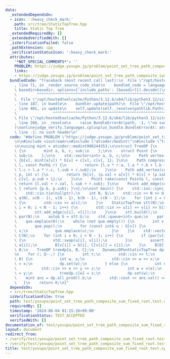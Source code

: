 ```yaml
---
data:
  _extendedDependsOn:
  - icon: ':heavy_check_mark:'
    path: src/tree/StaticTopTree.hpp
    title: Static Top Tree
  _extendedRequiredBy: []
  _extendedVerifiedWith: []
  _isVerificationFailed: false
  _pathExtension: cpp
  _verificationStatusIcon: ':heavy_check_mark:'
  attributes:
    '*NOT_SPECIAL_COMMENTS*': ''
    PROBLEM: https://judge.yosupo.jp/problem/point_set_tree_path_composite_sum_fixed_root
    links:
    - https://judge.yosupo.jp/problem/point_set_tree_path_composite_sum_fixed_root
  bundledCode: "Traceback (most recent call last):\n  File \"/opt/hostedtoolcache/Python/3.12.6/x64/lib/python3.12/site-packages/onlinejudge_verify/documentation/build.py\"\
    , line 71, in _render_source_code_stat\n    bundled_code = language.bundle(stat.path,\
    \ basedir=basedir, options={'include_paths': [basedir]}).decode()\n          \
    \         ^^^^^^^^^^^^^^^^^^^^^^^^^^^^^^^^^^^^^^^^^^^^^^^^^^^^^^^^^^^^^^^^^^^^^^^^^^^^^^^^^\n\
    \  File \"/opt/hostedtoolcache/Python/3.12.6/x64/lib/python3.12/site-packages/onlinejudge_verify/languages/cplusplus.py\"\
    , line 187, in bundle\n    bundler.update(path)\n  File \"/opt/hostedtoolcache/Python/3.12.6/x64/lib/python3.12/site-packages/onlinejudge_verify/languages/cplusplus_bundle.py\"\
    , line 401, in update\n    self.update(self._resolve(pathlib.Path(included), included_from=path))\n\
    \                ^^^^^^^^^^^^^^^^^^^^^^^^^^^^^^^^^^^^^^^^^^^^^^^^^^^^^^^^^\n \
    \ File \"/opt/hostedtoolcache/Python/3.12.6/x64/lib/python3.12/site-packages/onlinejudge_verify/languages/cplusplus_bundle.py\"\
    , line 260, in _resolve\n    raise BundleErrorAt(path, -1, \"no such header\"\
    )\nonlinejudge_verify.languages.cplusplus_bundle.BundleErrorAt: atcoder/modint:\
    \ line -1: no such header\n"
  code: "#define PROBLEM \"https://judge.yosupo.jp/problem/point_set_tree_path_composite_sum_fixed_root\"\
    \n\n#include <iostream>\n#include \"atcoder/modint\"\n#include \"tree/StaticTopTree.hpp\"\
    \n\nusing mint = atcoder::modint998244353;\n\nstruct TreeDP {\n    struct Path\
    \ {\n        mint a, b, c, sub;\n    };\n\n    struct Point {\n        mint val,\
    \ sub;\n    };\n\n    std::vector<int> a, b, c;\n\n    Path vertex(int v) { return\
    \ {b[v], mint(a[v]) * b[v] + c[v], c[v], 1}; }\n\n    Path compress(const Path&\
    \ l, const Path& r) {\n        return {l.a * r.a, l.a * r.b + l.b + l.c * r.sub,\
    \ l.c + l.a * r.c, l.sub + r.sub};\n    }\n\n    Path add_vertex(const Point&\
    \ p, int v) {\n        return {b[v], (p.val + a[v]) * b[v] + (p.sub + 1) * c[v],\
    \ c[v], p.sub + 1};\n    }\n\n    Point rake(const Point& l, const Point& r) {\
    \ return {l.val + r.val, l.sub + r.sub}; }\n\n    Point add_edge(const Path& p)\
    \ { return {p.b, p.sub}; }\n};\n\nint main() {\n    std::ios::sync_with_stdio(false);\n\
    \    std::cin.tie(nullptr);\n    int N, Q;\n    std::cin >> N >> Q;\n    std::vector<int>\
    \ a(N), u(N - 1), v(N - 1), b(N - 1), c(N - 1);\n    for (int i = 0; i < N; i++)\
    \ {\n        std::cin >> a[i];\n    }\n    StaticTopTree stt(N);\n    for (int\
    \ i = 0; i < N - 1; i++) {\n        std::cin >> u[i] >> v[i] >> b[i] >> c[i];\n\
    \        stt.add_edge(u[i], v[i]);\n    }\n\n    stt.build();\n    std::vector<int>\
    \ par(N);\n    auto& G = stt.G;\n    std::queue<int> que;\n    par[0] = -1;\n\
    \    que.emplace(0);\n    while (not que.empty()) {\n        int v = que.front();\n\
    \        que.pop();\n        for (const int& u : G[v]) {\n            par[u] =\
    \ v;\n            que.emplace(u);\n        }\n    }\n    std::vector<int> B(N),\
    \ C(N);\n    for (int i = 0; i < N - 1; i++) {\n        if (par[v[i]] != u[i])\
    \ {\n            std::swap(u[i], v[i]);\n        }\n        assert(par[v[i]] ==\
    \ u[i]);\n        B[v[i]] = b[i], C[v[i]] = c[i];\n    }\n    B[0] = 1, C[0] =\
    \ 0;\n    TreeDP treedp{a, B, C};\n    DynamicDPonStaticTopTree dp(stt, treedp);\n\
    \n    for (; Q--;) {\n        int t;\n        std::cin >> t;\n        if (t ==\
    \ 0) {\n            int w, x;\n            std::cin >> w >> x;\n            treedp.a[w]\
    \ = x;\n            dp.set(w);\n        } else {\n            int e, y, z;\n \
    \           std::cin >> e >> y >> z;\n            int w = v[e];\n            treedp.b[w]\
    \ = y;\n            treedp.c[w] = z;\n            dp.set(w);\n        }\n    \
    \    mint ans = dp.all_prod().b;\n        std::cout << ans.val() << '\\n';\n \
    \   }\n    return 0;\n}"
  dependsOn:
  - src/tree/StaticTopTree.hpp
  isVerificationFile: true
  path: test/yosupo/point_set_tree_path_composite_sum_fixed_root.test.cpp
  requiredBy: []
  timestamp: '2024-06-04 01:15:26+09:00'
  verificationStatus: TEST_ACCEPTED
  verifiedWith: []
documentation_of: test/yosupo/point_set_tree_path_composite_sum_fixed_root.test.cpp
layout: document
redirect_from:
- /verify/test/yosupo/point_set_tree_path_composite_sum_fixed_root.test.cpp
- /verify/test/yosupo/point_set_tree_path_composite_sum_fixed_root.test.cpp.html
title: test/yosupo/point_set_tree_path_composite_sum_fixed_root.test.cpp
---
```

